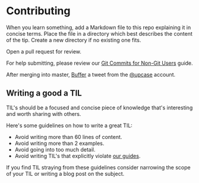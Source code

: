 # Contributing

When you learn something,
add a Markdown file to
this repo explaining it in concise terms.
Place the file in a directory
which best describes
the content of the tip.
Create a new directory if no existing one fits.

Open a pull request for review.

For help submitting, please review our [Git Commits for Non-Git Users](/GitCommitsForNonGitUsers.md) guide.

After merging into master,
[Buffer](https://bufferapp.com) a tweet from the
[@upcase](https://twitter.com/upcase) account.


## Writing a good a TIL

TIL's should be a focused and concise piece of knowledge that's interesting and
worth sharing with others.

Here's some guidelines on how to write a great TIL:

* Avoid writing more than 60 lines of content.
* Avoid writing more than 2 examples.
* Avoid going into too much detail.
* Avoid writing TIL's that explicitly violate [our guides].

If you find TIL straying from these guidelines consider narrowing the scope of
your TIL or writing a blog post on the subject.

[our guides]: https://github.com/thoughtbot/guides
